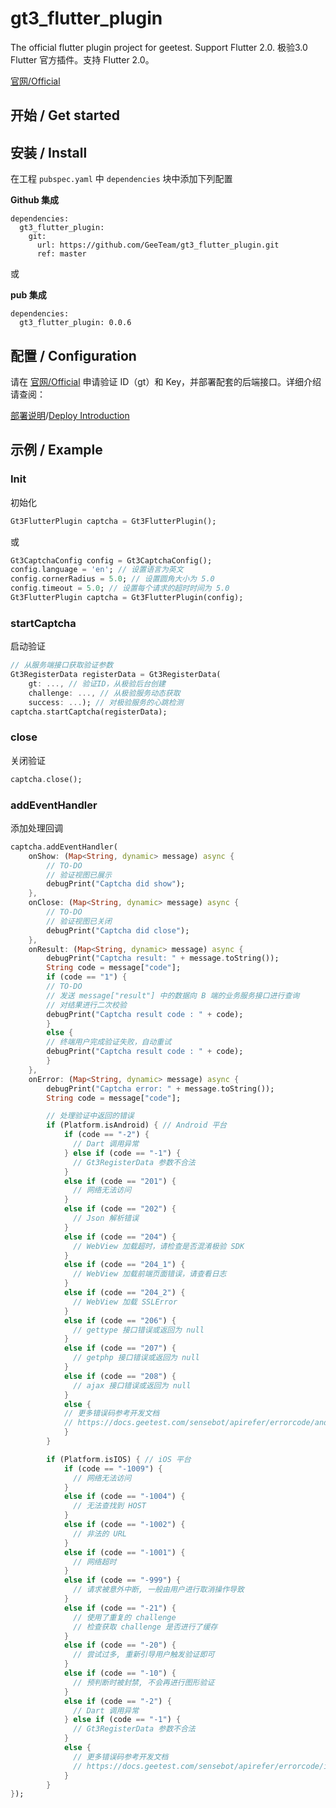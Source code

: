 # gt3_flutter_plugin

The official flutter plugin project for geetest. Support Flutter 2.0.
极验3.0 Flutter 官方插件。支持 Flutter 2.0。

[官网/Official](https://www.geetest.com)

## 开始 / Get started

## 安装 / Install

在工程 `pubspec.yaml` 中 `dependencies` 块中添加下列配置

**Github 集成**

```
dependencies:
  gt3_flutter_plugin:
    git:
      url: https://github.com/GeeTeam/gt3_flutter_plugin.git
      ref: master
```

或

**pub 集成**

```
dependencies:
  gt3_flutter_plugin: 0.0.6
```

## 配置 / Configuration

请在 [官网/Official](https://www.geetest.com) 申请验证 ID（gt）和 Key，并部署配套的后端接口。详细介绍请查阅：

[部署说明](https://docs.geetest.com/sensebot/start/)/[Deploy Introduction](https://docs.geetest.com/captcha/overview/start/)

## 示例 / Example

### Init

初始化

```dart
Gt3FlutterPlugin captcha = Gt3FlutterPlugin();
```

或

```dart
Gt3CaptchaConfig config = Gt3CaptchaConfig();
config.language = 'en'; // 设置语言为英文
config.cornerRadius = 5.0; // 设置圆角大小为 5.0
config.timeout = 5.0; // 设置每个请求的超时时间为 5.0
Gt3FlutterPlugin captcha = Gt3FlutterPlugin(config);
```

### startCaptcha

启动验证

```dart
// 从服务端接口获取验证参数
Gt3RegisterData registerData = Gt3RegisterData(
    gt: ..., // 验证ID，从极验后台创建
    challenge: ..., // 从极验服务动态获取
    success: ...); // 对极验服务的心跳检测
captcha.startCaptcha(registerData);
```

### close

关闭验证

```dart
captcha.close();
```

### addEventHandler

添加处理回调

```dart
captcha.addEventHandler(
    onShow: (Map<String, dynamic> message) async {
        // TO-DO
        // 验证视图已展示
        debugPrint("Captcha did show");
    },
    onClose: (Map<String, dynamic> message) async {
        // TO-DO
        // 验证视图已关闭
        debugPrint("Captcha did close");
    },
    onResult: (Map<String, dynamic> message) async {
        debugPrint("Captcha result: " + message.toString());
        String code = message["code"];
        if (code == "1") {
        // TO-DO
        // 发送 message["result"] 中的数据向 B 端的业务服务接口进行查询
        // 对结果进行二次校验
        debugPrint("Captcha result code : " + code);
        }
        else {
        // 终端用户完成验证失败，自动重试
        debugPrint("Captcha result code : " + code);
        }
    },
    onError: (Map<String, dynamic> message) async {
        debugPrint("Captcha error: " + message.toString());
        String code = message["code"];

        // 处理验证中返回的错误
        if (Platform.isAndroid) { // Android 平台
            if (code == "-2") {
              // Dart 调用异常
            } else if (code == "-1") {
              // Gt3RegisterData 参数不合法
            } 
            else if (code == "201") {
              // 网络无法访问
            }
            else if (code == "202") {
              // Json 解析错误
            }
            else if (code == "204") {
              // WebView 加载超时，请检查是否混淆极验 SDK
            }
            else if (code == "204_1") {
              // WebView 加载前端页面错误，请查看日志
            }
            else if (code == "204_2") {
              // WebView 加载 SSLError
            }
            else if (code == "206") {
              // gettype 接口错误或返回为 null
            }
            else if (code == "207") {
              // getphp 接口错误或返回为 null
            }
            else if (code == "208") {
              // ajax 接口错误或返回为 null
            }
            else {
            // 更多错误码参考开发文档
            // https://docs.geetest.com/sensebot/apirefer/errorcode/android
            }
        }

        if (Platform.isIOS) { // iOS 平台
            if (code == "-1009") {
              // 网络无法访问
            }
            else if (code == "-1004") {
              // 无法查找到 HOST 
            }
            else if (code == "-1002") {
              // 非法的 URL
            }
            else if (code == "-1001") {
              // 网络超时
            }
            else if (code == "-999") {
              // 请求被意外中断, 一般由用户进行取消操作导致
            }
            else if (code == "-21") {
              // 使用了重复的 challenge
              // 检查获取 challenge 是否进行了缓存
            }
            else if (code == "-20") {
              // 尝试过多, 重新引导用户触发验证即可
            }
            else if (code == "-10") {
              // 预判断时被封禁, 不会再进行图形验证
            }
            else if (code == "-2") {
              // Dart 调用异常
            } else if (code == "-1") {
              // Gt3RegisterData 参数不合法
            }
            else {
              // 更多错误码参考开发文档
              // https://docs.geetest.com/sensebot/apirefer/errorcode/ios
            }
        }
});
```


